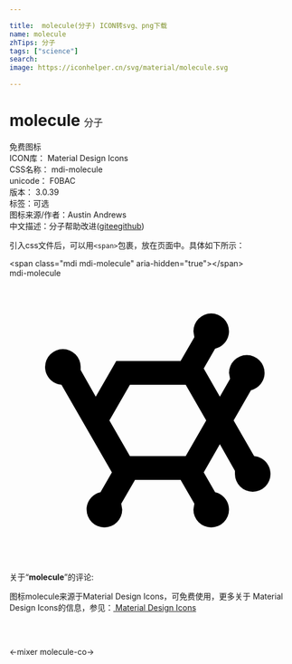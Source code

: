 ```yaml
---

title:  molecule(分子) ICON转svg、png下载
name: molecule
zhTips: 分子
tags: ["science"]
search: 
image: https://iconhelper.cn/svg/material/molecule.svg

---
```


# molecule  <small style="font-size: 60%;font-weight: 100">分子</small>


<div class="detail-page">
<p>
<span><span class="badge-success badge">免费图标</span> </span>
<br/>
<span>
ICON库：
<span class="badge-secondary badge">Material Design Icons</span> 
</span>
<br/>
<span>
CSS名称：
<span class="badge-secondary badge">mdi-molecule</span> 
</span>
<br/>
<span>
unicode：
<span class="badge-secondary badge">F0BAC</span> 
<copy-btn content='F0BAC' btn-title=""></copy-btn>
<copy-btn :content='String.fromCodePoint(parseInt("F0BAC", 16))' btn-title="复制U"></copy-btn>
</span>
<br/>
<span>
版本：
<span class="badge-secondary badge">3.0.39</span> 
</span><br/><span>标签：<span class="badge-light badge"><router-link to="/tags/science.html">可选</router-link></span></span>
<br/>
<span>图标来源/作者：<span class="badge-light badge">Austin Andrews</span></span> 
<br/>
<span class="zh-detail">中文描述：<span class="badge-primary badge">分子</span><span class="help-link"><span>帮助改进</span>(<a href="https://gitee.com/liuwave/icon-helper/edit/master/json/material/molecule.json" target="_blank" rel="noopener noreferrer">gitee</a><a href="https://github.com/liuwave/icon-helper/edit/master/json/material/molecule.json" target="_blank" rel="noopener noreferrer">github</a></span>)</span><br/>
</p>
</div>
<div class="alert alert-dark">
  <i class="mdi mdi-molecule mdi-48px"></i>
  <i class="mdi mdi-molecule mdi-36px"></i>
  <i class="mdi mdi-molecule mdi-24px"></i>
  <i class="mdi mdi-molecule mdi-18px"></i>
</div>
<div>
  <p>引入css文件后，可以用<code>&lt;span&gt;</code>包裹，放在页面中。具体如下所示：    
  </p>
  <div class="alert alert-primary" style="font-size: 14px">
    &lt;span class="mdi mdi-molecule" aria-hidden="true"&gt;&lt;/span&gt;
    <copy-btn content='<span class="mdi mdi-molecule" aria-hidden="true"></span>'></copy-btn>
  </div>
  <div class="alert alert-secondary">
    <i class="mdi mdi-molecule"
    style="font-size: 24px"
    aria-hidden="true"></i> mdi-molecule
    <copy-btn content="mdi-molecule" btn-title="复制图标名称"></copy-btn>
  </div>
</div>
<div id="svg" class="svg-wrap">
<svg xmlns="http://www.w3.org/2000/svg" viewBox="0 0 24 24"><path d="M7.27,10L9,7H14.42L15.58,5L15.5,4.5A1.5,1.5 0 0,1 17,3A1.5,1.5 0 0,1 18.5,4.5C18.5,5.21 18,5.81 17.33,5.96L16.37,7.63L17.73,10L18.59,8.5L18.5,8A1.5,1.5 0 0,1 20,6.5A1.5,1.5 0 0,1 21.5,8C21.5,8.71 21,9.3 20.35,9.46L18.89,12L20.62,15C21.39,15.07 22,15.71 22,16.5A1.5,1.5 0 0,1 20.5,18A1.5,1.5 0 0,1 19,16.5V16.24L17.73,14L16.37,16.37L17.33,18.04C18,18.19 18.5,18.79 18.5,19.5A1.5,1.5 0 0,1 17,21A1.5,1.5 0 0,1 15.5,19.5L15.58,19L14.42,17H10.58L9.42,19L9.5,19.5A1.5,1.5 0 0,1 8,21A1.5,1.5 0 0,1 6.5,19.5C6.5,18.79 7,18.19 7.67,18.04L8.63,16.37L4.38,9C3.61,8.93 3,8.29 3,7.5A1.5,1.5 0 0,1 4.5,6A1.5,1.5 0 0,1 6,7.5C6,7.59 6,7.68 6,7.76L7.27,10M10.15,9L8.42,12L10.15,15H14.85L16.58,12L14.85,9H10.15Z" /></svg>
</div>
<detail full-name='mdi-molecule'></detail>
<div class="icon-detail__container">
<p>关于“<b>molecule</b>”的评论:</p>
</div>
<Vssue title="关于“molecule”的评论" />    
<div><p>图标molecule来源于Material Design Icons，可免费使用，更多关于 Material Design Icons的信息，参见：<a target="_blank" href="https://iconhelper.cn/material.html"> Material Design Icons</a>
</p></div>

<div style="padding:2rem 0 " class="page-nav"><p class="inner"><span class="prev">←<router-link to="/icon/mixer.html">mixer</router-link></span> <span class="next"><router-link to="/icon/molecule-co.html">molecule-co</router-link>→</span></p></div>

